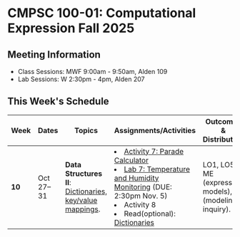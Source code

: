 # CMPSC 100-01: Computational Expression Fall 2025

## Meeting Information

- Class Sessions: MWF 9:00am - 9:50am, Alden 109
- Lab Sessions: W 2:30pm - 4pm, Alden 207

## This Week's Schedule

| Week | Dates | Topics | Assignments/Activities | Outcomes & Distribution |
|------|-------|--------|------------------------|-------------------------|
| **10** | Oct 27–31 | **Data Structures II**: [Dictionaries, key/value mappings](https://computational-expression.github.io/course_information/week10/dictionaries.html). | <li>[Activity 7: Parade Calculator](https://classroom.github.com/a/UxOKxb1w)</li> <li>[Lab 7: Temperature and Humidity Monitoring](https://classroom.github.com/a/ZSHMXm2_) (DUE: 2:30pm Nov. 5)</li> <li>Activity 8</li> <li>Read(optional): [Dictionaries](https://automatetheboringstuff.com/3e/chapter7.html)</li> | LO1, LO5; ME (expressing models), SP (modeling inquiry). |
